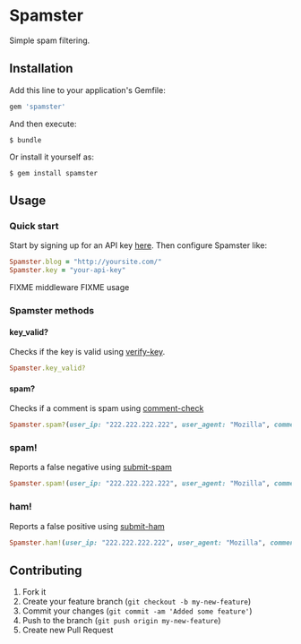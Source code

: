 # Spamster

Simple spam filtering.

## Installation

Add this line to your application's Gemfile:

```ruby
gem 'spamster'
```

And then execute:

    $ bundle

Or install it yourself as:

    $ gem install spamster

## Usage

### Quick start

Start by signing up for an API key [here](https://akismet.com/signup/). Then configure Spamster like:

```ruby
Spamster.blog = "http://yoursite.com/"
Spamster.key = "your-api-key"
```

FIXME middleware
FIXME usage

### Spamster methods

#### key_valid?

Checks if the key is valid using [verify-key](http://akismet.com/development/api/#verify-key).

```ruby
Spamster.key_valid?
```

#### spam?

Checks if a comment is spam using [comment-check](http://akismet.com/development/api/#comment-check)

```ruby
Spamster.spam?(user_ip: "222.222.222.222", user_agent: "Mozilla", comment_author: "viagra-test-123")
```

### spam!

Reports a false negative using [submit-spam](http://akismet.com/development/api/#submit-spam)

```ruby
Spamster.spam!(user_ip: "222.222.222.222", user_agent: "Mozilla", comment_author: "viagra-test-123")
```

### ham!

Reports a false positive using [submit-ham](http://akismet.com/development/api/#submit-ham)

```ruby
Spamster.ham!(user_ip: "222.222.222.222", user_agent: "Mozilla", comment_author: "viagra-test-123")
```

## Contributing

1. Fork it
2. Create your feature branch (`git checkout -b my-new-feature`)
3. Commit your changes (`git commit -am 'Added some feature'`)
4. Push to the branch (`git push origin my-new-feature`)
5. Create new Pull Request
